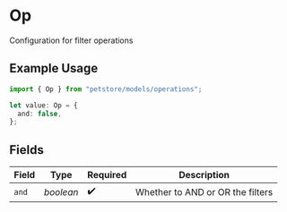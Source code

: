 # Op

Configuration for filter operations

## Example Usage

```typescript
import { Op } from "petstore/models/operations";

let value: Op = {
  and: false,
};
```

## Fields

| Field                            | Type                             | Required                         | Description                      |
| -------------------------------- | -------------------------------- | -------------------------------- | -------------------------------- |
| `and`                            | *boolean*                        | :heavy_check_mark:               | Whether to AND or OR the filters |